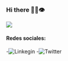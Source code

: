 ### Hi there 🧑‍💻​👁​

<!--
**f3derico1991/f3derico1991** is a ✨ _special_ ✨ repository because its `README.md` (this file) appears on your GitHub profile.

Here are some ideas to get you started:

- 🔭 I’m currently working on ...
- 🌱 I’m currently learning ...
- 👯 I’m looking to collaborate on ...
- 🤔 I’m looking for help with ...
- 💬 Ask me about ...
- 📫 How to reach me: ...
- 😄 Pronouns: ...
- ⚡ Fun fact: ...
-->
![](https://miro.medium.com/max/1400/1*Eo8kw0PWPpnZ1m-NbTU66w.png)

#### Redes sociales:
-![Linkegin]()
-![Twitter]()
